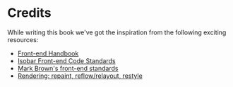 # Credits

While writing this book we've got the inspiration from the following exciting resources:
* [Front-end Handbook](https://www.gitbook.com/book/frontendmasters/front-end-handbook/details)
* [Isobar Front-end Code Standards](https://isobar-idev.github.io/code-standards/)
* [Mark Brown's front-end standards](http://yellowshoe.com.au/standards/)
* [Rendering: repaint, reflow/relayout, restyle](http://www.phpied.com/rendering-repaint-reflowrelayout-restyle/)


